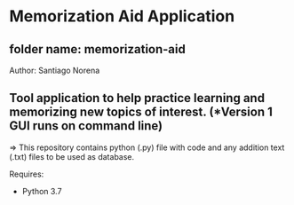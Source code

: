 # Memorization Aid Application

## folder name: memorization-aid

Author: Santiago Norena

Tool application to help practice learning and memorizing new topics of interest.
(*Version 1 GUI runs on command line)
---------------------------------------------------------------------------------------------------------------------------------
=> This repository contains python (.py) file with code and any addition text (.txt) files to be used as database.


Requires:
- Python 3.7
